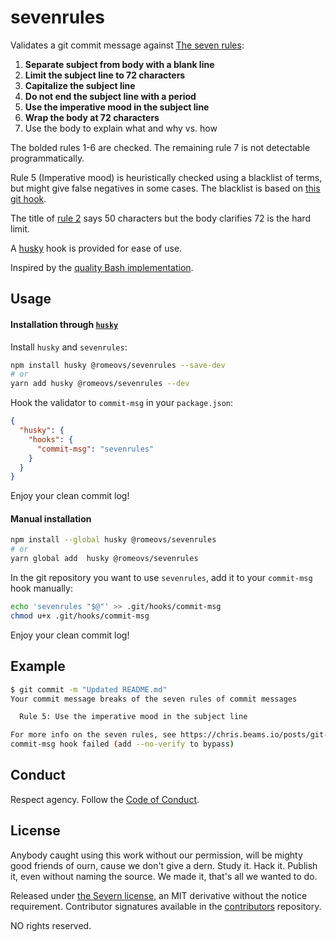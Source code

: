 # sevenrules

Validates a git commit message against [The seven rules](https://chris.beams.io/posts/git-commit/#seven-rules):

1. **Separate subject from body with a blank line**
1. **Limit the subject line to 72 characters**
1. **Capitalize the subject line**
1. **Do not end the subject line with a period**
1. **Use the imperative mood in the subject line**
1. **Wrap the body at 72 characters**
1. Use the body to explain what and why vs. how

The bolded rules 1-6 are checked. The remaining rule 7 is not detectable programmatically.

Rule 5 (Imperative mood) is heuristically checked using a blacklist of terms,
but might give false negatives in some cases. The blacklist is based on [this
git hook](https://github.com/tommarshall/git-good-commit).

The title of [rule 2](https://chris.beams.io/posts/git-commit/#limit-50) says 50
characters but the body clarifies 72 is the hard limit.

A [husky](https://github.com/typicode/husky) hook is provided for ease of use.

Inspired by the [quality Bash implementation](https://gitlab.com/silent.correspondent/commit-msg/blob/master/commit-msg.sh).

## Usage

#### Installation through [`husky`](https://github.com/typicode/husky)
Install `husky` and `sevenrules`:

```sh
npm install husky @romeovs/sevenrules --save-dev
# or
yarn add husky @romeovs/sevenrules --dev
```

Hook the validator to `commit-msg` in your `package.json`:

```JSON
{
  "husky": {
    "hooks": {
      "commit-msg": "sevenrules"
    }
  }
}
```

Enjoy your clean commit log!

#### Manual installation

```sh
npm install --global husky @romeovs/sevenrules
# or
yarn global add  husky @romeovs/sevenrules
```

In the git repository you want to use `sevenrules`, add it to your `commit-msg`
hook manually:
```sh
echo 'sevenrules "$@"' >> .git/hooks/commit-msg
chmod u+x .git/hooks/commit-msg
```

Enjoy your clean commit log!

## Example

```sh
$ git commit -m "Updated README.md"
Your commit message breaks of the seven rules of commit messages

  Rule 5: Use the imperative mood in the subject line

For more info on the seven rules, see https://chris.beams.io/posts/git-commit
commit-msg hook failed (add --no-verify to bypass)
```

## Conduct

Respect agency. Follow the [Code of Conduct](CODE_OF_CONDUCT.md).

## License

Anybody caught using this work without our permission, will be mighty good
friends of ourn, cause we don't give a dern. Study it. Hack it. Publish it, even
without naming the source. We made it, that's all we wanted to do.

Released under [the Severn license](LICENSE), an MIT derivative without the
notice requirement. Contributor signatures available in the
[contributors](https://github.com/severnway/contributors) repository.

NO rights reserved.
